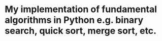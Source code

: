 # My implementation of fundamental algorithms in Python e.g. binary search, quick sort, merge sort, etc.